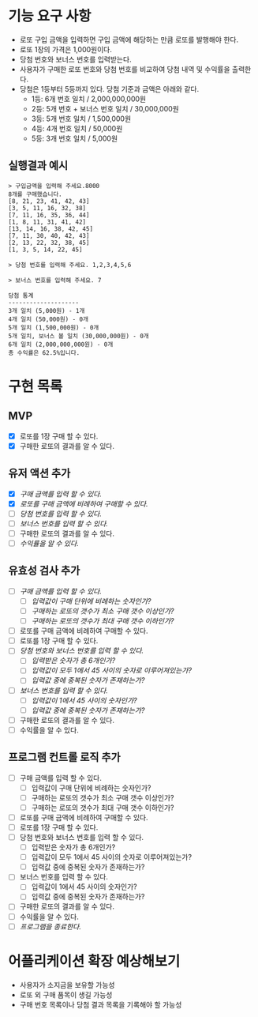 # 기능 요구 사항

- 로또 구입 금액을 입력하면 구입 금액에 해당하는 만큼 로또를 발행해야 한다.
- 로또 1장의 가격은 1,000원이다.
- 당첨 번호와 보너스 번호를 입력받는다.
- 사용자가 구매한 로또 번호와 당첨 번호를 비교하여 당첨 내역 및 수익률을 출력한다.
- 당첨은 1등부터 5등까지 있다. 당첨 기준과 금액은 아래와 같다.
  - 1등: 6개 번호 일치 / 2,000,000,000원
  - 2등: 5개 번호 + 보너스 번호 일치 / 30,000,000원
  - 3등: 5개 번호 일치 / 1,500,000원
  - 4등: 4개 번호 일치 / 50,000원
  - 5등: 3개 번호 일치 / 5,000원

## 실행결과 예시

```text
> 구입금액을 입력해 주세요.8000
8개를 구매했습니다.
[8, 21, 23, 41, 42, 43]
[3, 5, 11, 16, 32, 38]
[7, 11, 16, 35, 36, 44]
[1, 8, 11, 31, 41, 42]
[13, 14, 16, 38, 42, 45]
[7, 11, 30, 40, 42, 43]
[2, 13, 22, 32, 38, 45]
[1, 3, 5, 14, 22, 45]

> 당첨 번호를 입력해 주세요. 1,2,3,4,5,6

> 보너스 번호를 입력해 주세요. 7

당첨 통계
--------------------
3개 일치 (5,000원) - 1개
4개 일치 (50,000원) - 0개
5개 일치 (1,500,000원) - 0개
5개 일치, 보너스 볼 일치 (30,000,000원) - 0개
6개 일치 (2,000,000,000원) - 0개
총 수익률은 62.5%입니다.
```

# 구현 목록

## MVP

- [x] 로또를 1장 구매 할 수 있다.
- [x] 구매한 로또의 결과를 알 수 있다.

## 유저 액션 추가

- [x] _구매 금액를 입력 할 수 있다._
- [x] _로또를 구매 금액에 비례하여 구매할 수 있다._
- [ ] _당첨 번호를 입력 할 수 있다._
- [ ] _보너스 번호를 입력 할 수 있다._
- [ ] 구매한 로또의 결과를 알 수 있다.
- [ ] _수익률을 알 수 있다._

## 유효성 검사 추가

- [ ] _구매 금액를 입력 할 수 있다._
  - [ ] _입력값이 구매 단위에 비례하는 숫자인가?_
  - [ ] _구매하는 로또의 갯수가 최소 구매 갯수 이상인가?_
  - [ ] _구매하는 로또의 갯수가 최대 구매 갯수 이하인가?_
- [ ] 로또를 구매 금액에 비례하여 구매할 수 있다.
- [ ] 로또를 1장 구매 할 수 있다.
- [ ] _당첨 번호와 보너스 번호를 입력 할 수 있다._
  - [ ] _입력받은 숫자가 총 6개인가?_
  - [ ] _입력값이 모두 1에서 45 사이의 숫자로 이루어져있는가?_
  - [ ] _입력값 중에 중복된 숫자가 존재하는가?_
- [ ] _보너스 번호를 입력 할 수 있다._
  - [ ] _입력값이 1에서 45 사이의 숫자인가?_
  - [ ] _입력값 중에 중복된 숫자가 존재하는가?_
- [ ] 구매한 로또의 결과를 알 수 있다.
- [ ] 수익률을 알 수 있다.

## 프로그램 컨트롤 로직 추가

- [ ] 구매 금액를 입력 할 수 있다.
  - [ ] 입력값이 구매 단위에 비례하는 숫자인가?
  - [ ] 구매하는 로또의 갯수가 최소 구매 갯수 이상인가?
  - [ ] 구매하는 로또의 갯수가 최대 구매 갯수 이하인가?
- [ ] 로또를 구매 금액에 비례하여 구매할 수 있다.
- [ ] 로또를 1장 구매 할 수 있다.
- [ ] 당첨 번호와 보너스 번호를 입력 할 수 있다.
  - [ ] 입력받은 숫자가 총 6개인가?
  - [ ] 입력값이 모두 1에서 45 사이의 숫자로 이루어져있는가?
  - [ ] 입력값 중에 중복된 숫자가 존재하는가?
- [ ] 보너스 번호를 입력 할 수 있다.
  - [ ] 입력값이 1에서 45 사이의 숫자인가?
  - [ ] 입력값 중에 중복된 숫자가 존재하는가?
- [ ] 구매한 로또의 결과를 알 수 있다.
- [ ] 수익률을 알 수 있다.
- [ ] _프로그램을 종료한다._

# 어플리케이션 확장 예상해보기

- 사용자가 소지금을 보유할 가능성
- 로또 외 구매 품목이 생길 가능성
- 구매 번호 목록이나 당첨 결과 목록을 기록해야 할 가능성
